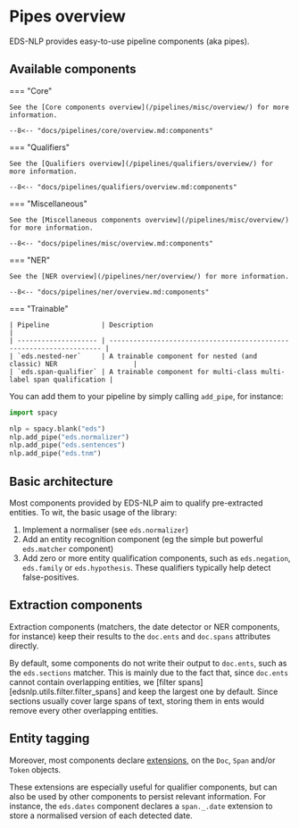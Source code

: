 # Pipes overview

EDS-NLP provides easy-to-use pipeline components (aka pipes).

## Available components

<!-- --8<-- [start:components] -->

=== "Core"

    See the [Core components overview](/pipelines/misc/overview/) for more information.

    --8<-- "docs/pipelines/core/overview.md:components"

=== "Qualifiers"

    See the [Qualifiers overview](/pipelines/qualifiers/overview/) for more information.

    --8<-- "docs/pipelines/qualifiers/overview.md:components"

=== "Miscellaneous"

    See the [Miscellaneous components overview](/pipelines/misc/overview/) for more information.

    --8<-- "docs/pipelines/misc/overview.md:components"

=== "NER"

    See the [NER overview](/pipelines/ner/overview/) for more information.

    --8<-- "docs/pipelines/ner/overview.md:components"

=== "Trainable"

    | Pipeline             | Description                                                          |
    | -------------------- | -------------------------------------------------------------------- |
    | `eds.nested-ner`     | A trainable component for nested (and classic) NER                   |
    | `eds.span-qualifier` | A trainable component for multi-class multi-label span qualification |

<!-- --8<-- [end:components] -->

You can add them to your pipeline by simply calling `add_pipe`, for instance:

```python
import spacy

nlp = spacy.blank("eds")
nlp.add_pipe("eds.normalizer")
nlp.add_pipe("eds.sentences")
nlp.add_pipe("eds.tnm")
```

## Basic architecture

Most components provided by EDS-NLP aim to qualify pre-extracted entities. To wit, the basic usage of the library:

1. Implement a normaliser (see `eds.normalizer`)
2. Add an entity recognition component (eg the simple but powerful `eds.matcher` component)
3. Add zero or more entity qualification components, such as `eds.negation`, `eds.family` or `eds.hypothesis`. These qualifiers typically help detect false-positives.

## Extraction components

Extraction components (matchers, the date detector or NER components, for instance) keep their results to the `doc.ents` and `doc.spans` attributes directly.

By default, some components do not write their output to `doc.ents`, such as the `eds.sections` matcher. This is mainly due to the fact that, since `doc.ents` cannot contain overlapping entities, we [filter spans][edsnlp.utils.filter.filter_spans] and keep the largest one by default. Since sections usually cover large spans of text, storing them in ents would remove every other overlapping entities.

## Entity tagging

Moreover, most components declare [extensions](https://spacy.io/usage/processing-components#custom-components-attributes), on the `Doc`, `Span` and/or `Token` objects.

These extensions are especially useful for qualifier components, but can also be used by other components to persist relevant information. For instance, the `eds.dates` component declares a `span._.date` extension to store a normalised version of each detected date.
